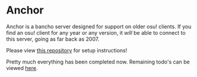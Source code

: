 # Anchor

Anchor is a bancho server designed for support on older osu! clients.
If you find an osu! client for any year or any version, it *will* be able to connect to this server, going as far back as 2007.

Please view [this repository](https://github.com/osuTitanic/titanic) for setup instructions!

Pretty much everything has been completed now.
Remaining todo's can be viewed [here](https://github.com/users/osuTitanic/projects/2).
